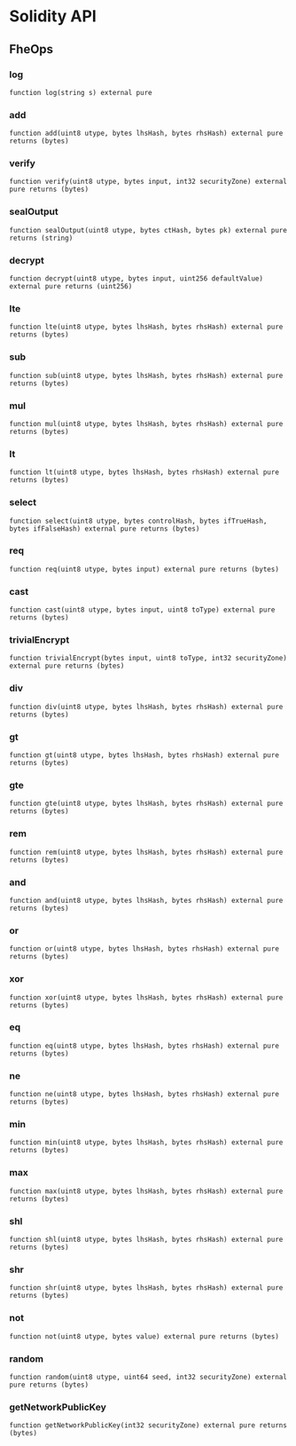 # Solidity API

## FheOps

### log

```solidity
function log(string s) external pure
```

### add

```solidity
function add(uint8 utype, bytes lhsHash, bytes rhsHash) external pure returns (bytes)
```

### verify

```solidity
function verify(uint8 utype, bytes input, int32 securityZone) external pure returns (bytes)
```

### sealOutput

```solidity
function sealOutput(uint8 utype, bytes ctHash, bytes pk) external pure returns (string)
```

### decrypt

```solidity
function decrypt(uint8 utype, bytes input, uint256 defaultValue) external pure returns (uint256)
```

### lte

```solidity
function lte(uint8 utype, bytes lhsHash, bytes rhsHash) external pure returns (bytes)
```

### sub

```solidity
function sub(uint8 utype, bytes lhsHash, bytes rhsHash) external pure returns (bytes)
```

### mul

```solidity
function mul(uint8 utype, bytes lhsHash, bytes rhsHash) external pure returns (bytes)
```

### lt

```solidity
function lt(uint8 utype, bytes lhsHash, bytes rhsHash) external pure returns (bytes)
```

### select

```solidity
function select(uint8 utype, bytes controlHash, bytes ifTrueHash, bytes ifFalseHash) external pure returns (bytes)
```

### req

```solidity
function req(uint8 utype, bytes input) external pure returns (bytes)
```

### cast

```solidity
function cast(uint8 utype, bytes input, uint8 toType) external pure returns (bytes)
```

### trivialEncrypt

```solidity
function trivialEncrypt(bytes input, uint8 toType, int32 securityZone) external pure returns (bytes)
```

### div

```solidity
function div(uint8 utype, bytes lhsHash, bytes rhsHash) external pure returns (bytes)
```

### gt

```solidity
function gt(uint8 utype, bytes lhsHash, bytes rhsHash) external pure returns (bytes)
```

### gte

```solidity
function gte(uint8 utype, bytes lhsHash, bytes rhsHash) external pure returns (bytes)
```

### rem

```solidity
function rem(uint8 utype, bytes lhsHash, bytes rhsHash) external pure returns (bytes)
```

### and

```solidity
function and(uint8 utype, bytes lhsHash, bytes rhsHash) external pure returns (bytes)
```

### or

```solidity
function or(uint8 utype, bytes lhsHash, bytes rhsHash) external pure returns (bytes)
```

### xor

```solidity
function xor(uint8 utype, bytes lhsHash, bytes rhsHash) external pure returns (bytes)
```

### eq

```solidity
function eq(uint8 utype, bytes lhsHash, bytes rhsHash) external pure returns (bytes)
```

### ne

```solidity
function ne(uint8 utype, bytes lhsHash, bytes rhsHash) external pure returns (bytes)
```

### min

```solidity
function min(uint8 utype, bytes lhsHash, bytes rhsHash) external pure returns (bytes)
```

### max

```solidity
function max(uint8 utype, bytes lhsHash, bytes rhsHash) external pure returns (bytes)
```

### shl

```solidity
function shl(uint8 utype, bytes lhsHash, bytes rhsHash) external pure returns (bytes)
```

### shr

```solidity
function shr(uint8 utype, bytes lhsHash, bytes rhsHash) external pure returns (bytes)
```

### not

```solidity
function not(uint8 utype, bytes value) external pure returns (bytes)
```

### random

```solidity
function random(uint8 utype, uint64 seed, int32 securityZone) external pure returns (bytes)
```

### getNetworkPublicKey

```solidity
function getNetworkPublicKey(int32 securityZone) external pure returns (bytes)
```

